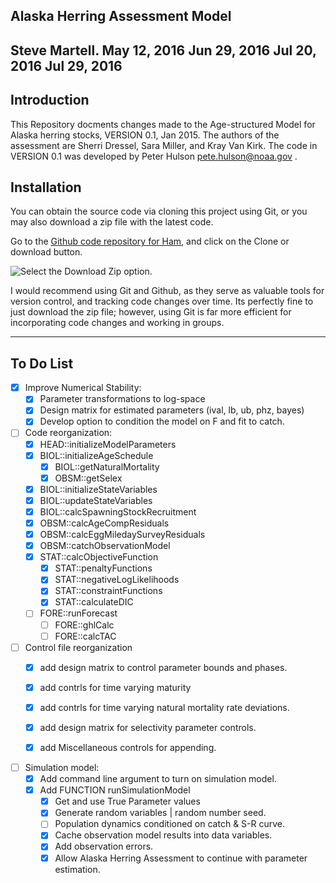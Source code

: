 ## Alaska Herring Assessment Model
Steve Martell.
May 12, 2016
Jun 29, 2016
Jul 20, 2016
Jul 29, 2016
----

## Introduction
This Repository docments changes made to the Age-structured Model for Alaska herring stocks, VERSION 0.1, Jan 2015.  The authors of the assessment are Sherri Dressel, Sara Miller, and Kray Van Kirk.  The code in VERSION 0.1 was developed by Peter Hulson <pete.hulson@noaa.gov> .

## Installation
You can obtain the source code via cloning this project using Git, or you may also download a zip file with the latest code. 


Go to the [Github code repository for Ham](https://github.com/seastateinc/AlaskaHerring), and click on the Clone or download button.

![Select the Download Zip option.](https://github.com/seastateinc/AlaskaHerring/blob/develop/docs/CloneZip.png)

I would recommend using Git and Github, as they serve as valuable tools for version control, and tracking code changes over time.  Its perfectly fine to just download the zip file; however, using Git is far more efficient for incorporating code changes and working in groups.



----

## To Do List

- [x] Improve Numerical Stability:
	- [x] Parameter transformations to log-space
	- [x] Design matrix for estimated parameters (ival, lb, ub, phz, bayes)
	- [x] Develop option to condition the model on F and fit to catch.

- [ ] Code reorganization:
	- [x] HEAD::initializeModelParameters
	- [x] BIOL::initializeAgeSchedule
		- [x] BIOL::getNaturalMortality
		- [x] OBSM::getSelex
	- [x] BIOL::initializeStateVariables
	- [x] BIOL::updateStateVariables
	- [x] BIOL::calcSpawningStockRecruitment
	- [x] OBSM::calcAgeCompResiduals
	- [x] OBSM::calcEggMiledaySurveyResiduals
	- [x] OBSM::catchObservationModel
	- [x] STAT::calcObjectiveFunction
		- [x] STAT::penaltyFunctions
		- [x] STAT::negativeLogLikelihoods
		- [x] STAT::constraintFunctions
		- [x] STAT::calculateDIC
	- [ ] FORE::runForecast
		- [ ] FORE::ghlCalc
		- [ ] FORE::calcTAC

- [ ] Control file reorganization
	- [x] add design matrix to control parameter bounds and phases. 
	- [x] add contrls for time varying maturity
	- [x] add contrls for time varying natural mortality rate deviations.
	- [x] add design matrix for selectivity parameter controls.
	- [x] add Miscellaneous controls for appending.


- [ ] Simulation model:
	- [x] Add command line argument to turn on simulation model.
	- [x] Add FUNCTION runSimulationModel
		- [x] Get and use True Parameter values
		- [x] Generate random variables | random number seed.
		- [ ] Population dynamics conditioned on catch & S-R curve.
		- [x] Cache observation model results into data variables.
		- [x] Add observation errors.
		- [x] Allow Alaska Herring Assessment to continue with parameter estimation.